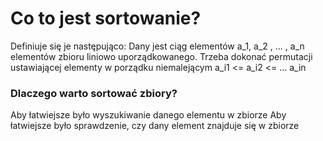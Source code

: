 # Co to jest sortowanie?

Definiuje się je następująco:
Dany jest ciąg elementów a_1, a_2 , ... , a_n elementów zbioru liniowo uporządkowanego. Trzeba dokonać permutacji ustawiającej elementy w porządku niemalejącym a_i1 <= a_i2 <= ... a_in

### Dlaczego warto sortować zbiory?

Aby łatwiejsze było wyszukiwanie danego elementu w zbiorze
Aby łatwiejsze było sprawdzenie, czy dany element znajduje się w zbiorze